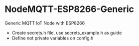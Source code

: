 # NodeMQTT-ESP8266-Generic
Generic MQTT IoT Node with ESP8266

* Create secrets.h file, use secrets_example.h as guide
* Define not private variables on config.h

